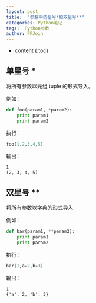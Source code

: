 ```yaml
---
layout: post
title:  "参数中的星号*和双星号**"
categories: Python笔记
tags:  Python参数
author: PPJoin
---
```


* content
{:toc}

## 单星号 \*

将所有参数以元组 tuple 的形式导入。

例如：

```python
def foo(param1, *param2):
    print param1
    print param2
```




执行：

```python
foo(1,2,3,4,5)
```

输出：

```
1
(2, 3, 4, 5)
```

## 双星号 \*\*

将所有参数以字典的形式导入.

例如：

```python
def bar(param1, **param2):
    print param1
    print param2
```
执行：

```python
bar(1,a=2,b=3)
```

输出：

```
1
{'a': 2, 'b': 3}
```